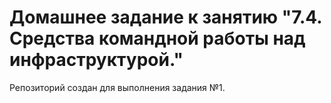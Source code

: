 # Домашнее задание к занятию "7.4. Средства командной работы над инфраструктурой."

Репозиторий создан для выполнения задания №1.
